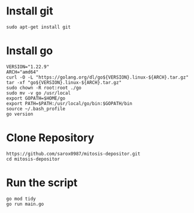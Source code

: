 # Install git

```
sudo apt-get install git
```

# Install go

```
VERSION="1.22.9"
ARCH="amd64"
curl -O -L "https://golang.org/dl/go${VERSION}.linux-${ARCH}.tar.gz"
tar -xf "go${VERSION}.linux-${ARCH}.tar.gz"
sudo chown -R root:root ./go
sudo mv -v go /usr/local
export GOPATH=$HOME/go
export PATH=$PATH:/usr/local/go/bin:$GOPATH/bin
source ~/.bash_profile
go version
```

# Clone Repository

```
https://github.com/sarox0987/mitosis-depositor.git
cd mitosis-depositor
```

# Run the script

```
go mod tidy
go run main.go
```